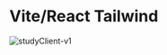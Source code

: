 # Vite/React Tailwind 
![studyClient-v1](https://user-images.githubusercontent.com/34701587/201674890-3f79d76f-e6a5-4e89-9c3d-a2707ee1d12a.png)
